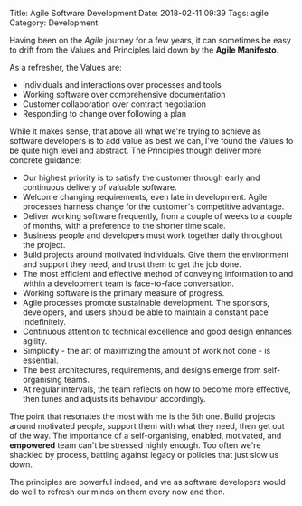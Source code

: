 Title: Agile Software Development
Date: 2018-02-11 09:39
Tags: agile
Category: Development

Having been on the _Agile_ journey for a few years, it can sometimes be easy to drift from the Values and Principles laid down by the **Agile Manifesto**.

As a refresher, the Values are:

+ Individuals and interactions over processes and tools
+ Working software over comprehensive documentation
+ Customer collaboration over contract negotiation
+ Responding to change over following a plan

While it makes sense, that above all what we're trying to achieve as software developers is to add value as best we can, I've found the Values to be quite high level and abstract. The Principles though deliver more concrete guidance:

+ Our highest priority is to satisfy the customer through early and continuous delivery of valuable software.
+ Welcome changing requirements, even late in development. Agile processes harness change for the customer's competitive advantage.
+ Deliver working software frequently, from a couple of weeks to a couple of months, with a preference to the shorter time scale.
+ Business people and developers must work together daily throughout the project.
+ Build projects around motivated individuals. Give them the environment and support they need, and trust them to get the job done.
+ The most efficient and effective method of conveying information to and within a development team is face-to-face conversation.
+ Working software is the primary measure of progress.
+ Agile processes promote sustainable development. The sponsors, developers, and users should be able to maintain a constant pace indefinitely.
+ Continuous attention to technical excellence and good design enhances agility.
+ Simplicity - the art of maximizing the amount of work not done - is essential.
+ The best architectures, requirements, and designs emerge from self-organising teams.
+ At regular intervals, the team reflects on how to become more effective, then tunes and adjusts its behaviour accordingly.

The point that resonates the most with me is the 5th one. Build projects around motivated people, support them with what they need, then get out of the way. The importance of a self-organising, enabled, motivated, and **empowered** team can't be stressed highly enough. Too often we're shackled by process, battling against legacy or policies that just slow us down.

The principles are powerful indeed, and we as software developers would do well to refresh our minds on them every now and then.
